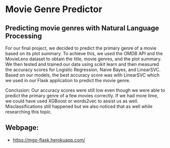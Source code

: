 # Movie Genre Predictor
## Predicting movie genres with Natural Language Processing
For our final project, we decided to predict the primary genre of a movie based on its plot summary. To achieve this, 
we used the OMDB API and the MovieLens dataset to obtain the title, movie genres, and the plot summary. We then tested and trained
our data using scikit learn and then measured the accuracy scores for Logistic Regression, Naive Bayes, and LinearSVC. Based on 
our models, the best accuracy score was with LinearSVC which we used in our Flask application to predict the movie genre.

Conclusion:
Our accuracy scores were still low even though we were able to predict the primary genre of a few movies correctly. If we had more time, we could have used XGBoost or words2vec to assist us as well. Misclassifications still happened but we also noticed that as well while researching this topic. 

## Webpage:
* https://mgp-flask.herokuapp.com/
